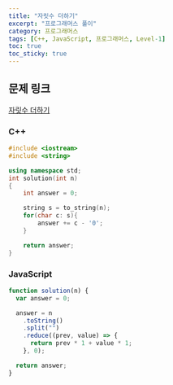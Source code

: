 ```yaml
---
title: "자릿수 더하기"
excerpt: "프로그래머스 풀이"
category: 프로그래머스
tags: [C++, JavaScript, 프로그래머스, Level-1]
toc: true
toc_sticky: true
---
```


## 문제 링크

[자릿수 더하기](https://programmers.co.kr/learn/courses/30/lessons/12931)

### C++

```cpp
#include <iostream>
#include <string>

using namespace std;
int solution(int n)
{
    int answer = 0;

    string s = to_string(n);
    for(char c: s){
        answer += c - '0';
    }

    return answer;
}
```

### JavaScript

```js
function solution(n) {
  var answer = 0;

  answer = n
    .toString()
    .split("")
    .reduce((prev, value) => {
      return prev * 1 + value * 1;
    }, 0);

  return answer;
}
```
